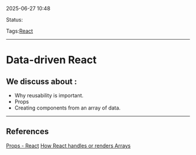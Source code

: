 
2025-06-27 10:48

Status:

Tags:[React](../../../3%20-%20Tags/React.md)

---
# Data-driven React
## We discuss about :
- Why reusability is important.
- Props
- Creating components from an array of data.
---
## References

[Props - React](Props%20-%20React.md)
[How React handles or renders Arrays](How%20React%20handles%20or%20renders%20Arrays.md)